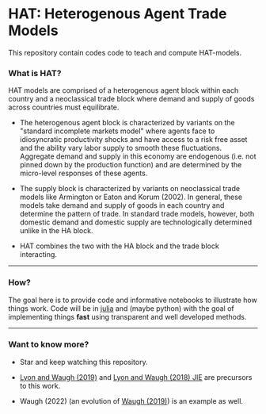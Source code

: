 # HAT: Heterogenous Agent Trade Models

This repository contain codes code to teach and compute HAT-models.

### What is HAT?

HAT models are comprised of a heterogenous agent block within each country and a neoclassical trade block where demand and supply of goods across countries must equilibrate.

- The heterogenous agent block is characterized by variants on the "standard incomplete markets model" where agents face to idiosyncratic productivity shocks and have access to a risk free asset and the ability vary labor supply to smooth these fluctuations. Aggregate demand and supply in this economy are endogenous (i.e. not pinned down by the production function) and are determined by the micro-level responses of these agents.

- The supply block is characterized by variants on neoclassical trade models like Armington or Eaton and Korum (2002). In general, these models take demand and supply of goods in each country and determine the pattern of trade. In standard trade models, however, both domestic demand and domestic supply are technologically determined unlike in the HA block.

- HAT combines the two with the HA block and the trade block interacting.

---

### How?

The goal here is to provide code and informative notebooks to illustrate how things work. Code will be in [julia](https://github.com/JuliaLang) and (maybe python) with the goal of implementing things **fast** using transparent and well developed methods.

---

### Want to know more?

- Star and keep watching this repository.

- [Lyon and Waugh (2019)](https://www.waugheconomics.com/uploads/2/2/5/6/22563786/lw_quant_losses.pdf) and [Lyon and Waugh (2018) JIE](https://www.waugheconomics.com/uploads/2/2/5/6/22563786/lw_tax.pdf) are precursors to this work.

- Waugh (2022) (an evolution of [Waugh (2019)](https://www.waugheconomics.com/uploads/2/2/5/6/22563786/waugh_consumption.pdf)) is an example as well.
